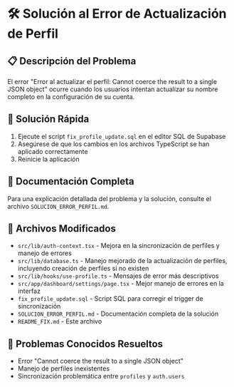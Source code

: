 # 🛠️ Solución al Error de Actualización de Perfil

## 📋 Descripción del Problema

El error "Error al actualizar el perfil: Cannot coerce the result to a single JSON object" ocurre cuando los usuarios intentan actualizar su nombre completo en la configuración de su cuenta.

## 🚀 Solución Rápida

1. Ejecute el script `fix_profile_update.sql` en el editor SQL de Supabase
2. Asegúrese de que los cambios en los archivos TypeScript se han aplicado correctamente
3. Reinicie la aplicación

## 📖 Documentación Completa

Para una explicación detallada del problema y la solución, consulte el archivo `SOLUCION_ERROR_PERFIL.md`.

## 📁 Archivos Modificados

- `src/lib/auth-context.tsx` - Mejora en la sincronización de perfiles y manejo de errores
- `src/lib/database.ts` - Manejo mejorado de la actualización de perfiles, incluyendo creación de perfiles si no existen
- `src/lib/hooks/use-profile.ts` - Mensajes de error más descriptivos
- `src/app/dashboard/settings/page.tsx` - Mejor manejo de errores en la interfaz
- `fix_profile_update.sql` - Script SQL para corregir el trigger de sincronización
- `SOLUCION_ERROR_PERFIL.md` - Documentación completa de la solución
- `README_FIX.md` - Este archivo

## 🔧 Problemas Conocidos Resueltos

- Error "Cannot coerce the result to a single JSON object"
- Manejo de perfiles inexistentes
- Sincronización problemática entre `profiles` y `auth.users`